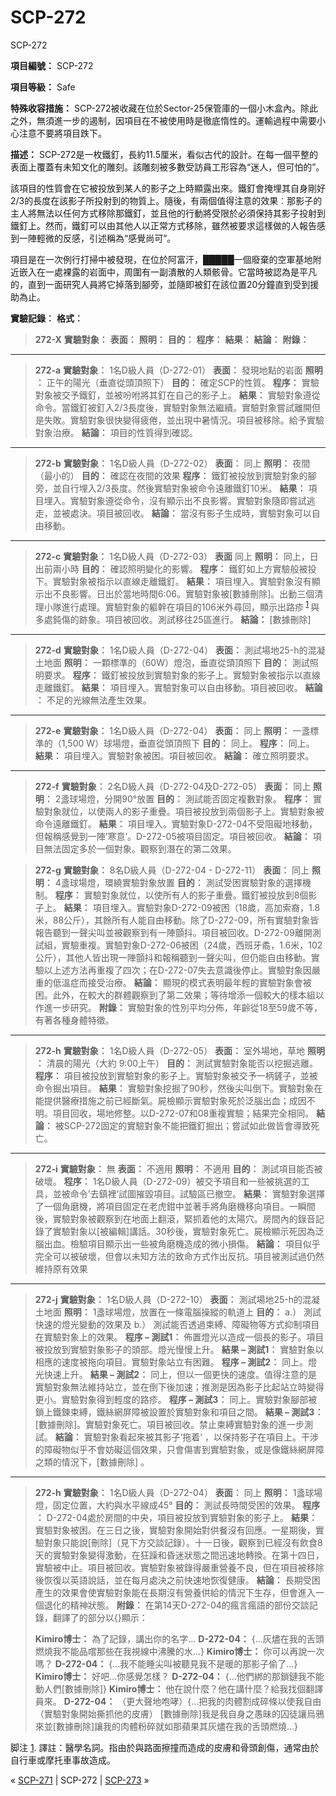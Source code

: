# SCP-272
                        




SCP-272



**項目編號：** SCP-272

**項目等級：** Safe

**特殊收容措施：** SCP-272被收藏在位於Sector-25保管庫的一個小木盒內。除此之外，無須進一步的遏制，因項目在不被使用時是徹底惰性的。運輸過程中需要小心注意不要將項目跌下。

**描述：** SCP-272是一枚鐵釘，長約11.5厘米，看似古代的設計。在每一個平整的表面上覆蓋有未知文化的雕刻。該雕刻被多數受訪員工形容為“迷人，但可怕的”。

該項目的性質會在它被投放到某人的影子之上時顯露出來。鐵釘會掩埋其自身剛好2/3的長度在該影子所投射到的物質上。隨後，有兩個值得注意的效果︰那影子的主人將無法以任何方式移除那鐵釘，並且他的行動將受限於必須保持其影子投射到鐵釘上。然而，鐵釘可以由其他人以正常方式移除，雖然被要求這樣做的人報告感到一陣輕微的反感，引述稱為“感覺尚可”。

項目是在一次例行打掃中被發現，在位於阿富汗，█████一個廢棄的空軍基地附近嵌入在一處裸露的岩面中，周圍有一副潰散的人類骸骨。它當時被認為是平凡的，直到一面研究人員將它掉落到腳旁，並隨即被釘在該位置20分鐘直到受到援助為止。

**實驗記錄︰** 
**格式︰** 


> **272-X** 
**實驗對象︰** 
**表面︰** 
**照明︰** 
**目的︰** 
**程序︰** 
**結果︰** 
**結論︰** 
**附錄︰** 
> 


---


> **272-a** 
**實驗對象︰** 1名D級人員（D-272-01）
**表面︰** 發現地點的岩面
**照明︰** 正午的陽光（垂直從頭頂照下）
**目的︰** 確定SCP的性質。
**程序︰** 實驗對象被交予鐵釘，並被吩咐將其釘在自己的影子上。
**結果︰** 實驗對象遵從命令。當鐵釘被釘入2/3長度後，實驗對象無法繼續。實驗對象嘗試離開但是失敗。實驗對象很快變得疲倦，並出現中暑情況。項目被移除。給予實驗對象治療。
**結論︰** 項目的性質得到確認。
> 


---


> **272-b** 
**實驗對象︰** 1名D級人員（D-272-02）
**表面︰** 同上
**照明︰** 夜間（最小的）
**目的︰** 確認在夜間的效果
**程序︰** 鐵釘被投放到實驗對象的腳旁，並自行埋入2/3長度。然後實驗對象被命令遠離鐵釘10米。
**結果︰** 項目埋入。實驗對象遵從命令，沒有顯示出不良影響。實驗對象隨即嘗試逃走，並被處決。項目被回收。
**結論︰** 當沒有影子生成時，實驗對象可以自由移動。
> 


---


> **272-c** 
**實驗對象︰** 1名D級人員（D-272-03）
**表面** 同上
**照明︰** 同上，日出前兩小時
**目的︰** 確認照明變化的影響。
**程序︰** 鐵釘如上方實驗般被投下。實驗對象被指示以直線走離鐵釘。
**結果︰** 項目埋入。實驗對象沒有顯示出不良影響。日出於當地時間6:06。實驗對象被[數據刪除]。出動三個清理小隊進行處理。實驗對象的軀幹在項目的106米外尋回，顯示出路疹<sup class='footnoteref'>
 <a shape='rect' class='footnoteref' id='footnoteref-1' href='javascript:;' onclick='WIKIDOT.page.utils.scrollToReference(&apos;footnote-1&apos;)'>1</a>
</sup>與多處鈍傷的跡象。項目被回收。測試移往25區進行。
**結論：** [數據刪除]
> 


---


> **272-d** 
**實驗對象︰** 1名D級人員（D-272-04）
**表面︰** 測試場地25-h的混凝土地面
**照明︰** 一顆標準的（60W）燈泡，垂直從頭頂照下
**目的︰** 測試照明要求。
**程序︰** 鐵釘被投放到實驗對象的影子上。實驗對象被指示以直線走離鐵釘。
**結果︰** 項目埋入。實驗對象可以自由移動。項目被回收。
**結論︰** 不足的光線無法產生效果。
> 


---


> **272-e** 
**實驗對象︰** 1名D級人員（D-272-04）
**表面︰** 同上
**照明︰** 一盞標準的（1,500 W）球場燈，垂直從頭頂照下
**目的︰** 同上。
**程序︰** 同上。
**結果︰** 項目埋入。實驗對象被困。項目被回收。
**結論︰** 確立照明要求。
> 


---


> **272-f** 
**實驗對象︰** 2名D級人員（D-272-04及D-272-05）
**表面︰** 同上
**照明︰** 2盞球場燈，分開90°放置
**目的︰** 測試能否固定複數對象。
**程序︰** 實驗對象就位，以使兩人的影子重疊。項目被投放到兩個影子上。實驗對象被命令遠離鐵釘。
**結果︰** 項目埋入。實驗對象D-272-04不受阻礙地移動，但報稱感覺到一陣’寒意’。D-272-05被項目固定。項目被回收。
**結論︰** 項目無法固定多於一個對象。觀察到潛在的第二效果。
> 


> **272-g** 
**實驗對象︰** 8名D級人員（D-272-04 - D-272-11）
**表面︰** 同上
**照明︰** 4盞球場燈，環繞實驗對象放置
**目的︰** 測試受困實驗對象的選擇機制。
**程序︰** 實驗對象就位，以使所有人的影子重疊。鐵釘被投放到8個影子上。
**結果︰** 項目埋入。實驗對象D-272-09被困（18歲，高加索裔，1.8米，88公斤），其餘所有人能自由移動。除了D-272-09，所有實驗對象皆報告聽到一聲尖叫並被觀察到有一陣顫抖。項目被回收。D-272-09離開測試組，實驗重複。實驗對象D-272-06被困（24歲，西班牙矞，1.6米，102公斤），其他人皆出現一陣顫抖和報稱聽到一聲尖叫，但仍能自由移動。實驗以上述方法再重複了四次；在D-272-07失去意識後停止。實驗對象因嚴重的低溫症而接受治療。
**結論︰** 顯現的模式表明最年輕的實驗對象會被困。此外，在較大的群體觀察到了第二效果；等待增添一個較大的樣本組以作進一步研究。
**附錄︰** 實驗對象的性別平均分佈，年齡從18至59歲不等，有著各種身體特徵。
> 


---


> **272-h** 
**實驗對象︰** 1名D級人員（D-272-05）
**表面︰** 室外場地，草地
**照明︰** 清晨的陽光（大約 9:00上午）
**目的︰** 測試實驗對象能否以挖掘逃離。
**程序︰** 項目被投放到實驗對象的影子上。實驗對象被交予一柄鏟子，並被命令掘出項目。
**結果︰** 實驗對象挖掘了90秒，然後尖叫倒下。實驗對象在能提供醫療措施之前已經斷氣。屍檢顯示實驗對象死於泛腦出血；成因不明。項目回收，場地修整。以D-272-07和08重複實驗；結果完全相同。
**結論︰** 被SCP-272固定的實驗對象不能把鐵釘掘出；嘗試如此做皆會導致死亡。
> 


---


> **272-i** 
**實驗對象︰** 無
**表面︰** 不適用
**照明︰** 不適用
**目的︰** 測試項目能否被破壞。
**程序︰** 1名D級人員（D-272-09）被交予項目和一些被挑選的工具，並被命令’去鎮裡’試圖摧毀項目。試驗區已撤空。
**結果︰** 實驗對象選擇了一個角磨機，將項目固定在老虎鉗中並著手將角磨機移向項目。一瞬間後，實驗對象被觀察到在地面上翻滾，緊抓着他的太陽穴。房間內的錄音記錄了實驗對象以[被編輯]講話。30秒後，實驗對象死亡。屍檢顯示死因為泛腦出血。檢驗項目顯示出一些被角磨機造成的微小損傷。
**結論︰** 項目似乎完全可以被破壞，但會以未知方法的致命方式作出反抗。項目被測試過仍然維持原有效果
> 


---


> **272-j** 
**實驗對象︰** 1名D級人員（D-272-10）
**表面︰** 測試場地25-h的混凝土地面
**照明︰** 1盞球場燈，放置在一條電腦操縱的軌道上
**目的︰** a.） 測試快速的燈光變動的效果及 b.） 測試能否透過束縛、障礙物等方式抑制項目在實驗對象上的效果。
**程序 – 測試1︰** 佈置燈光以造成一個長的影子。項目被投放到實驗對象影子的頭部。燈光慢慢上升。
**結果 – 測試1︰** 實驗對象以相應的速度被拖向項目。實驗對象站立有困難。
**程序 – 測試2︰** 同上。燈光快速上升。
**結果 – 測試2︰** 同上，但以一個更快的速度。值得注意的是實驗對象無法維持站立，並在倒下後加速；推測是因為影子比起站立時變得更小。實驗對象得到輕度的路疹。
**程序 – 測試3︰** 同上。實驗對象腳部被鎖上鐵鍊束縛，鐵絲網屏障被設置於實驗對象和項目之間。
**結果 – 測試3︰** [數據刪除]。實驗對象死亡。項目被回收。禁止束縛實驗對象的進一步測試。
**結論︰** 實驗對象看起來被其影子’拖着’ ，以保持影子在項目上。干涉的障礙物似乎不會妨礙這個效果，只會傷害到實驗對象，或是像鐵絲網屏障之類的情況下，[數據刪除] 。
> 


---


> **272-h** 
**實驗對象︰** 1名D級人員（D-272-04）
**表面︰** 同上
**照明︰** 1盞球場燈，固定位置，大約與水平線成45°
**目的︰** 測試長時間受困的效果。
**程序︰** D-272-04處於房間的中央，項目被投放到實驗對象的影子上。
**結果︰** 實驗對象被困。在三日之後，實驗對象開始對供餐沒有回應。一星期後，實驗對象只能說[刪除]（見下方交談記錄）。十一日後，觀察到已經沒有飲食8天的實驗對象變得激動，在狂躁和昏迷狀態之間迅速地轉換。在第十四日，實驗被中止。項目被回收。實驗對象被錄得嚴重營養不良，但在項目被移除後恢復以英語說話，並在每月處決之前快速地恢復健康。
**結論︰** 長期受困產生的效果會使實驗對象能在長期沒有營養供給的情況下生存，但會進入一個退化的精神狀態。
**附錄︰** 在第14天D-272-04的瘋言瘋語的部份交談記錄，翻譯了的部分以{}顯示：
> 
> 
> **Kimiro博士：** 為了記錄，講出你的名字…
**D-272-04：** {…灰燼在我的舌頭燃燒我不能品嚐那些在我視線中沸騰的水…}
**Kimiro博士：** 你可以再說一次嗎？
**D-272-04：** {…我不能睡尖叫被聽見我不是暖的那影子偷了…}
**Kimiro博士：** 好吧…你感覺怎樣？
**D-272-04：** {…他們綁的那鎖鏈我不能動人們[數據刪除]}
**Kimiro博士：** 他在說什麼？他在講什麼？給我找個翻譯員來。
**D-272-04：** （更大聲地咆哮）{…把我的肉體割成碎條以使我自由（實驗對象開始撕抓他的皮膚） [數據刪除]我是我自身之愚昧的囚徒讓烏鴉來並[數據刪除]讓我的肉體粉碎就如那蘋果其灰燼在我的舌頭燃燒…}
> 
> 


脚注
<a shape='rect' href='javascript:;' onclick='WIKIDOT.page.utils.scrollToReference(&apos;footnoteref-1&apos;)'>1</a>. 譯註：醫學名詞。指由於與路面擦撞而造成的皮膚和骨頭創傷，通常由於自行車或摩托車事故造成。



« [SCP-271](/scp-271) | SCP-272 | [SCP-273](/scp-273) »





                    